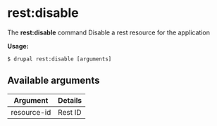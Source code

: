 # rest:disable
The **rest:disable** command Disable a rest resource for the application

**Usage:**
```
$ drupal rest:disable [arguments] 
```

## Available arguments
Argument | Details
---------|-------------
resource-id | Rest ID
